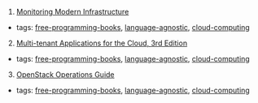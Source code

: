 1. [Monitoring Modern Infrastructure](https://www.datadoghq.com/ebook/monitoring-modern-infrastructure/)
  * tags: [free-programming-books](tags/free-programming-books.md), [language-agnostic](tags/language-agnostic.md), [cloud-computing](tags/cloud-computing.md)
2. [Multi-tenant Applications for the Cloud, 3rd Edition](http://www.microsoft.com/en-us/download/details.aspx?id=29263)
  * tags: [free-programming-books](tags/free-programming-books.md), [language-agnostic](tags/language-agnostic.md), [cloud-computing](tags/cloud-computing.md)
3. [OpenStack Operations Guide](https://docs.openstack.org/ops-guide/index.html)
  * tags: [free-programming-books](tags/free-programming-books.md), [language-agnostic](tags/language-agnostic.md), [cloud-computing](tags/cloud-computing.md)
